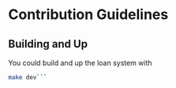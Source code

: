 # Contribution Guidelines

## Building and Up
You could build and up the loan system with
```bash
make dev```